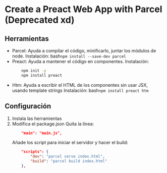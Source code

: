 # Create a Preact Web App with Parcel (Deprecated xd)

## Herramientas
- Parcel:
    Ayuda a compilar el código, minificarlo, juntar los módulos de node.
    Instalación:
     bash`npm install --save-dev parcel`
- Preact:
    Ayuda a mantener el código en componentes.
    Instalación:
    ```bash
        npm init -y
        npm install preact
    ```
- Htm:
    Ayuda a escribir el HTML de los componentes sin usar JSX, usando template strings
    Instalación:
     bash`npm install preact htm`


## Configuración
1. Instala las herramientas
2. Modifica el package.json
    Quita la linea:
    ```json
        "main": "main.js",
    ```
    Añade los script para iniciar el servidor y hacer el build:
    ```json
        "scripts": {
            "dev": "parcel serve index.html",
            "build": "parcel build index.html"
        },
    ```

